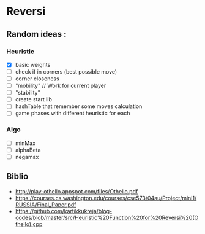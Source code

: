# Reversi

## Random ideas :
### Heuristic
- [x] basic weights
- [ ] check if in corners (best possible move)
- [ ] corner closeness
- [ ] "mobility" // Work for current player
- [ ] "stability"
- [ ] create start lib
- [ ] hashTable that remember some moves calculation
- [ ] game phases with different heuristic for each
 
### Algo
- [ ] minMax
- [ ] alphaBeta
- [ ] negamax
 
## Biblio
- http://play-othello.appspot.com/files/Othello.pdf
- https://courses.cs.washington.edu/courses/cse573/04au/Project/mini1/RUSSIA/Final_Paper.pdf
- https://github.com/kartikkukreja/blog-codes/blob/master/src/Heuristic%20Function%20for%20Reversi%20(Othello).cpp
